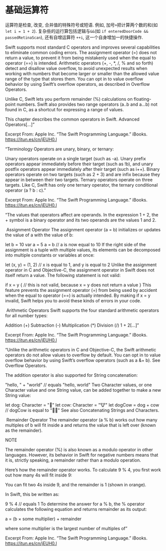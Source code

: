 # 基础运算符

运算符是检查, 改变, 合并值的特殊符号或短语. 例如, 加号`+`把计算两个数的和(如 `let i = 1 + 2`). 复杂些的运行算包括逻辑与`&&`(如 `if enteredDoorCode && passedRetinaScan`), 还有自增运算符 `++i`, 这一个自身增加一的快捷操作.

Swift supports most standard C operators and improves several capabilities to eliminate common coding errors. The assignment operator (=) does not return a value, to prevent it from being mistakenly used when the equal to operator (==) is intended. Arithmetic operators (+, -, *, /, % and so forth) detect and disallow value overflow, to avoid unexpected results when working with numbers that become larger or smaller than the allowed value range of the type that stores them. You can opt in to value overflow behavior by using Swift’s overflow operators, as described in Overflow Operators.

Unlike C, Swift lets you perform remainder (%) calculations on floating-point numbers. Swift also provides two range operators (a..b and a...b) not found in C, as a shortcut for expressing a range of values.

This chapter describes the common operators in Swift. Advanced Operators[…]”

Excerpt From: Apple Inc. “The Swift Programming Language.” iBooks. https://itun.es/cn/jEUH0.l

“Terminology
Operators are unary, binary, or ternary:

Unary operators operate on a single target (such as -a). Unary prefix operators appear immediately before their target (such as !b), and unary postfix operators appear immediately after their target (such as i++).
Binary operators operate on two targets (such as 2 + 3) and are infix because they appear in between their two targets.
Ternary operators operate on three targets. Like C, Swift has only one ternary operator, the ternary conditional operator (a ? b : c).”

Excerpt From: Apple Inc. “The Swift Programming Language.” iBooks. https://itun.es/cn/jEUH0.l

“The values that operators affect are operands. In the expression 1 + 2, the + symbol is a binary operator and its two operands are the values 1 and 2.

‌
Assignment Operator
The assignment operator (a = b) initializes or updates the value of a with the value of b:

let b = 10
var a = 5
a = b
// a is now equal to 10
If the right side of the assignment is a tuple with multiple values, its elements can be decomposed into multiple constants or variables at once:

let (x, y) = (1, 2)
// x is equal to 1, and y is equal to 2
Unlike the assignment operator in C and Objective-C, the assignment operator in Swift does not itself return a value. The following statement is not valid:

if x = y {
    // this is not valid, because x = y does not return a value
}
This feature prevents the assignment operator (=) from being used by accident when the equal to operator (==) is actually intended. By making if x = y invalid, Swift helps you to avoid these kinds of errors in your code.

‌
Arithmetic Operators
Swift supports the four standard arithmetic operators for all number types:

Addition (+)
Subtraction (-)
Multiplication (*)
Division (/)
1 + 2[…]”

Excerpt From: Apple Inc. “The Swift Programming Language.” iBooks. https://itun.es/cn/jEUH0.l

“Unlike the arithmetic operators in C and Objective-C, the Swift arithmetic operators do not allow values to overflow by default. You can opt in to value overflow behavior by using Swift’s overflow operators (such as a &+ b). See Overflow Operators.

The addition operator is also supported for String concatenation:

"hello, " + "world"  // equals "hello, world"
Two Character values, or one Character value and one String value, can be added together to make a new String value:

let dog: Character = "🐶"
let cow: Character = "🐮"
let dogCow = dog + cow
// dogCow is equal to "🐶🐮"
See also Concatenating Strings and Characters.

‌
Remainder Operator
The remainder operator (a % b) works out how many multiples of b will fit inside a and returns the value that is left over (known as the remainder).

NOTE

The remainder operator (%) is also known as a modulo operator in other languages. However, its behavior in Swift for negative numbers means that it is, strictly speaking, a remainder rather than a modulo operation.

Here’s how the remainder operator works. To calculate 9 % 4, you first work out how many 4s will fit inside 9:

 
You can fit two 4s inside 9, and the remainder is 1 (shown in orange).

In Swift, this be written as:

9 % 4    // equals 1
To determine the answer for a % b, the % operator calculates the following equation and returns remainder as its output:

a = (b × some multiplier) + remainder

where some multiplier is the largest number of multiples of”

Excerpt From: Apple Inc. “The Swift Programming Language.” iBooks. https://itun.es/cn/jEUH0.l

